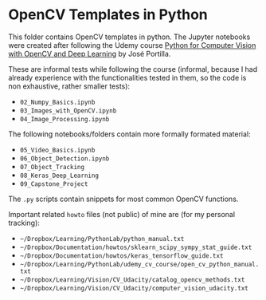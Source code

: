 # OpenCV Templates in Python

This folder contains OpenCV templates in python.
The Jupyter notebooks were created after following the Udemy course [Python for Computer Vision with OpenCV and Deep Learning](https://www.udemy.com/course/python-for-computer-vision-with-opencv-and-deep-learning/) by José Portilla.

These are informal tests while following the course (informal, because I had already experience with the functionalities tested in them, so the code is non exhaustive, rather smaller tests):
- `02_Numpy_Basics.ipynb`
- `03_Images_with_OpenCV.ipynb`
- `04_Image_Processing.ipynb`

The following notebooks/folders contain more formally formated material:
- `05_Video_Basics.ipynb`
- `06_Object_Detection.ipynb`
- `07_Object_Tracking`
- `08_Keras_Deep_Learning`
- `09_Capstone_Project`

The `.py` scripts contain snippets for most common OpenCV functions.

Important related `howto` files (not public) of mine are (for my personal tracking):

- `~/Dropbox/Learning/PythonLab/python_manual.txt`
- `~/Dropbox/Documentation/howtos/sklearn_scipy_sympy_stat_guide.txt`
- `~/Dropbox/Documentation/howtos/keras_tensorflow_guide.txt`
- `~/Dropbox/Learning/PythonLab/udemy_cv_course/open_cv_python_manual.txt`
- `~/Dropbox/Learning/Vision/CV_Udacity/catalog_opencv_methods.txt`
- `~/Dropbox/Learning/Vision/CV_Udacity/computer_vision_udacity.txt`
